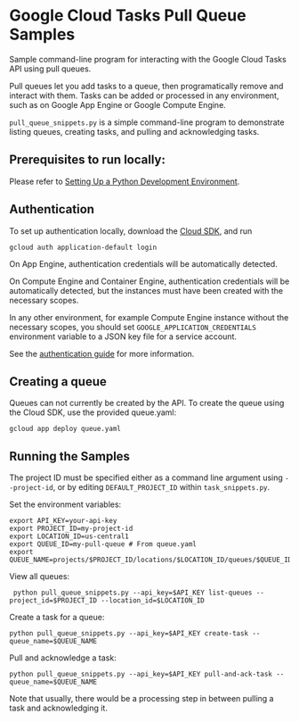 # Google Cloud Tasks Pull Queue Samples

Sample command-line program for interacting with the Google Cloud Tasks API
using pull queues.

Pull queues let you add tasks to a queue, then programatically remove and
interact with them. Tasks can be added or processed in any environment,
such as on Google App Engine or Google Compute Engine.

`pull_queue_snippets.py` is a simple command-line program to demonstrate listing queues,
 creating tasks, and pulling and acknowledging tasks.

## Prerequisites to run locally:

Please refer to [Setting Up a Python Development Environment](https://cloud.google.com/python/setup).

## Authentication

To set up authentication locally, download the [Cloud SDK](https://cloud.google.com/sdk), and run

    gcloud auth application-default login

On App Engine, authentication credentials will be automatically detected.

On Compute Engine and Container Engine, authentication credentials will be
automatically detected, but the instances must have been created with the
necessary scopes.

In any other environment, for example Compute Engine instance without the
necessary scopes, you should set `GOOGLE_APPLICATION_CREDENTIALS` environment
variable to a JSON key file for a service account.

See the [authentication guide](https://cloud.google.com/docs/authentication)
for more information.

## Creating a queue

Queues can not currently be created by the API. To create the queue using the Cloud SDK, use
the provided queue.yaml:

    gcloud app deploy queue.yaml

## Running the Samples

The project ID must be specified either as a command line argument using `--project-id`, or by
editing `DEFAULT_PROJECT_ID` within `task_snippets.py`.

Set the environment variables:

    export API_KEY=your-api-key
    export PROJECT_ID=my-project-id
    export LOCATION_ID=us-central1
    export QUEUE_ID=my-pull-queue # From queue.yaml
    export QUEUE_NAME=projects/$PROJECT_ID/locations/$LOCATION_ID/queues/$QUEUE_ID

View all queues:

     python pull_queue_snippets.py --api_key=$API_KEY list-queues --project_id=$PROJECT_ID --location_id=$LOCATION_ID

Create a task for a queue:

    python pull_queue_snippets.py --api_key=$API_KEY create-task --queue_name=$QUEUE_NAME

Pull and acknowledge a task:

    python pull_queue_snippets.py --api_key=$API_KEY pull-and-ack-task --queue_name=$QUEUE_NAME

Note that usually, there would be a processing step in between pulling a task and acknowledging it.
